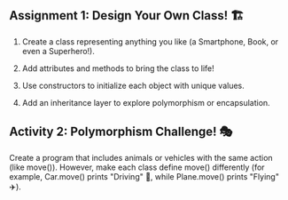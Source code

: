 ## Assignment 1: Design Your Own Class! 🏗️

1. Create a class representing anything you like (a Smartphone, Book, or even a Superhero!).

2. Add attributes and methods to bring the class to life!

3. Use constructors to initialize each object with unique values.

4. Add an inheritance layer to explore polymorphism or encapsulation.


## Activity 2: Polymorphism Challenge! 🎭

Create a program that includes animals or vehicles with the same action (like move()). However, make each class define move() differently (for example, Car.move() prints "Driving" 🚗, while Plane.move() prints "Flying" ✈️).